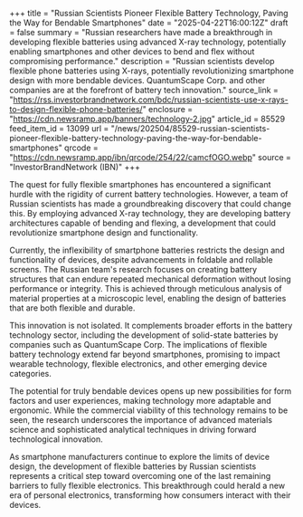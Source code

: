 +++
title = "Russian Scientists Pioneer Flexible Battery Technology, Paving the Way for Bendable Smartphones"
date = "2025-04-22T16:00:12Z"
draft = false
summary = "Russian researchers have made a breakthrough in developing flexible batteries using advanced X-ray technology, potentially enabling smartphones and other devices to bend and flex without compromising performance."
description = "Russian scientists develop flexible phone batteries using X-rays, potentially revolutionizing smartphone design with more bendable devices. QuantumScape Corp. and other companies are at the forefront of battery tech innovation."
source_link = "https://rss.investorbrandnetwork.com/bdc/russian-scientists-use-x-rays-to-design-flexible-phone-batteries/"
enclosure = "https://cdn.newsramp.app/banners/technology-2.jpg"
article_id = 85529
feed_item_id = 13099
url = "/news/202504/85529-russian-scientists-pioneer-flexible-battery-technology-paving-the-way-for-bendable-smartphones"
qrcode = "https://cdn.newsramp.app/ibn/qrcode/254/22/camcfOGO.webp"
source = "InvestorBrandNetwork (IBN)"
+++

<p>The quest for fully flexible smartphones has encountered a significant hurdle with the rigidity of current battery technologies. However, a team of Russian scientists has made a groundbreaking discovery that could change this. By employing advanced X-ray technology, they are developing battery architectures capable of bending and flexing, a development that could revolutionize smartphone design and functionality.</p><p>Currently, the inflexibility of smartphone batteries restricts the design and functionality of devices, despite advancements in foldable and rollable screens. The Russian team's research focuses on creating battery structures that can endure repeated mechanical deformation without losing performance or integrity. This is achieved through meticulous analysis of material properties at a microscopic level, enabling the design of batteries that are both flexible and durable.</p><p>This innovation is not isolated. It complements broader efforts in the battery technology sector, including the development of solid-state batteries by companies such as QuantumScape Corp. The implications of flexible battery technology extend far beyond smartphones, promising to impact wearable technology, flexible electronics, and other emerging device categories.</p><p>The potential for truly bendable devices opens up new possibilities for form factors and user experiences, making technology more adaptable and ergonomic. While the commercial viability of this technology remains to be seen, the research underscores the importance of advanced materials science and sophisticated analytical techniques in driving forward technological innovation.</p><p>As smartphone manufacturers continue to explore the limits of device design, the development of flexible batteries by Russian scientists represents a critical step toward overcoming one of the last remaining barriers to fully flexible electronics. This breakthrough could herald a new era of personal electronics, transforming how consumers interact with their devices.</p>